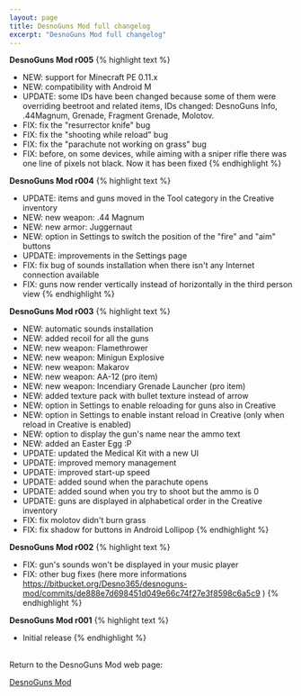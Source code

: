 ```yaml
---
layout: page
title: DesnoGuns Mod full changelog
excerpt: "DesnoGuns Mod full changelog"
---
```



**DesnoGuns Mod r005**
{% highlight text %}
- NEW: support for Minecraft PE 0.11.x
- NEW: compatibility with Android M
- UPDATE: some IDs have been changed because some of them were overriding beetroot and related items, IDs changed: DesnoGuns Info, .44Magnum, Grenade, Fragment Grenade, Molotov.
- FIX: fix the "resurrector knife" bug
- FIX: fix the "shooting while reload" bug
- FIX: fix the "parachute not working on grass" bug
- FIX: before, on some devices, while aiming with a sniper rifle there was one line of pixels not black. Now it has been fixed
{% endhighlight %}

**DesnoGuns Mod r004**
{% highlight text %}
- UPDATE: items and guns moved in the Tool category in the Creative inventory
- NEW: new weapon: .44 Magnum
- NEW: new armor: Juggernaut
- NEW: option in Settings to switch the position of the "fire" and "aim" buttons
- UPDATE: improvements in the Settings page
- FIX: fix bug of sounds installation when there isn't any Internet connection available
- FIX: guns now render vertically instead of horizontally in the third person view
{% endhighlight %}

**DesnoGuns Mod r003**
{% highlight text %}
- NEW: automatic sounds installation
- NEW: added recoil for all the guns
- NEW: new weapon: Flamethrower
- NEW: new weapon: Minigun Explosive
- NEW: new weapon: Makarov
- NEW: new weapon: AA-12 (pro item)
- NEW: new weapon: Incendiary Grenade Launcher (pro item)
- NEW: added texture pack with bullet texture instead of arrow
- NEW: option in Settings to enable reloading for guns also in Creative
- NEW: option in Settings to enable instant reload in Creative (only when reload in Creative is enabled)
- NEW: option to display the gun's name near the ammo text
- NEW: added an Easter Egg :P
- UPDATE: updated the Medical Kit with a new UI
- UPDATE: improved memory management
- UPDATE: improved start-up speed
- UPDATE: added sound when the parachute opens
- UPDATE: added sound when you try to shoot but the ammo is 0
- UPDATE: guns are displayed in alphabetical order in the Creative inventory
- FIX: fix molotov didn't burn grass
- FIX: fix shadow for buttons in Android Lollipop
{% endhighlight %}

**DesnoGuns Mod r002**
{% highlight text %}
- FIX: gun's sounds won't be displayed in your music player
- FIX: other bug fixes (here more informations https://bitbucket.org/Desno365/desnoguns-mod/commits/de888e7d698451d049e66c74f27e3f8598c6a5c9 )
{% endhighlight %}

**DesnoGuns Mod r001**
{% highlight text %}
- Initial release
{% endhighlight %}


<br>Return to the DesnoGuns Mod web page:

<div markdown="0"><a href="{{ site.url }}/minecraft/desnoguns-mod/#changelog" class="btn">DesnoGuns Mod</a></div>

